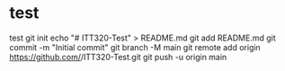 # test
test
git init
     echo "# ITT320-Test" > README.md
     git add README.md
     git commit -m "Initial commit"
     git branch -M main
     git remote add origin https://github.com/<your-username>/ITT320-Test.git
     git push -u origin main
     